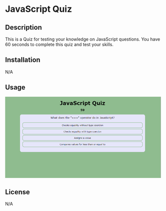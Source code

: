 # JavaScript Quiz

## Description

This is a Quiz for testing your knowledge on JavaScript questions. You have 60 seconds to complete this quiz and test your skills.

## Installation

N/A

## Usage

![Javascript quiz](image.png)

## License

N/A